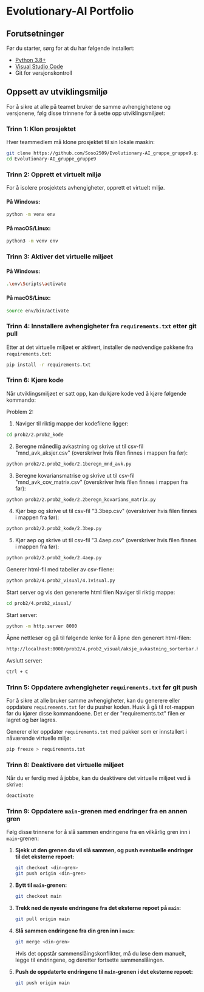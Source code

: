 # Evolutionary-AI Portfolio

## Forutsetninger

Før du starter, sørg for at du har følgende installert:

- [Python 3.8+](https://www.python.org/downloads/)
- [Visual Studio Code](https://code.visualstudio.com/)
- Git for versjonskontroll

## Oppsett av utviklingsmiljø

For å sikre at alle på teamet bruker de samme avhengighetene og versjonene, følg disse trinnene for å sette opp utviklingsmiljøet:

### Trinn 1: Klon prosjektet

Hver teammedlem må klone prosjektet til sin lokale maskin:
```bash
git clone https://github.com/Soso2509/Evolutionary-AI_gruppe_gruppe9.git
cd Evolutionary-AI_gruppe_gruppe9
```

### Trinn 2: Opprett et virtuelt miljø

For å isolere prosjektets avhengigheter, opprett et virtuelt miljø.

#### På Windows:
```bash
python -m venv env
```

#### På macOS/Linux:
```bash
python3 -m venv env
```

### Trinn 3: Aktiver det virtuelle miljøet

#### På Windows:
```bash
.\env\Scripts\activate
```

#### På macOS/Linux:
```bash
source env/bin/activate
```

### Trinn 4: Innstallere avhengigheter fra `requirements.txt` etter git pull

Etter at det virtuelle miljøet er aktivert, installer de nødvendige pakkene fra `requirements.txt`:
```bash
pip install -r requirements.txt
```

### Trinn 6: Kjøre kode
Når utviklingsmiljøet er satt opp, kan du kjøre kode ved å kjøre følgende kommando:

Problem 2: 
1. Naviger til riktig mappe der kodefilene ligger: 
```bash
cd prob2/2.prob2_kode
```

2. Beregne månedlig avkastning og skrive ut til csv-fil "mnd_avk_aksjer.csv" (overskriver hvis filen finnes i mappen fra før): 
```bash
python prob2/2.prob2_kode/2.1beregn_mnd_avk.py
```

3. Beregne kovariansmatrise og skrive ut til csv-fil "mnd_avk_cov_matrix.csv" (overskriver hvis filen finnes i mappen fra før): 
```bash
python prob2/2.prob2_kode/2.2beregn_kovarians_matrix.py
```

4. Kjør bep og skrive ut til csv-fil "3.3bep.csv" (overskriver hvis filen finnes i mappen fra før): 
```bash
python prob2/2.prob2_kode/2.3bep.py
```

5. Kjør aep og skrive ut til csv-fil "3.4aep.csv" (overskriver hvis filen finnes i mappen fra før): 
```bash
python prob2/2.prob2_kode/2.4aep.py
```

Generer html-fil med tabeller av csv-filene: 
```bash
python prob2/4.prob2_visual/4.1visual.py
```
Start server og vis den genererte html filen
Naviger til riktig mappe: 
```bash
cd prob2/4.prob2_visual/
```

Start server: 
```bash
python -m http.server 8000                              
```

Åpne nettleser og gå til følgende lenke for å åpne den generert html-filen:
```bash
http://localhost:8000/prob2/4.prob2_visual/aksje_avkastning_sorterbar.html                          
```

Avslutt server: 
```bash
Ctrl + C                              
```

### Trinn 5: Oppdatere avhengigheter `requirements.txt` før git push

For å sikre at alle bruker samme avhengigheter, kan du generere eller oppdatere `requirements.txt` før du pusher koden.
Husk å gå til rot-mappen før du kjører disse kommandoene. Det er der "requirements.txt" filen er lagret og bør lagres. 

Generer eller oppdater `requirements.txt` med pakker som er innstallert i nåværende virtuelle miljø:
```bash
pip freeze > requirements.txt
```

### Trinn 8: Deaktivere det virtuelle miljøet

Når du er ferdig med å jobbe, kan du deaktivere det virtuelle miljøet ved å skrive:
```bash
deactivate
```

### Trinn 9: Oppdatere `main`-grenen med endringer fra en annen gren

Følg disse trinnene for å slå sammen endringene fra en vilkårlig gren inn i `main`-grenen:

1. **Sjekk ut den grenen du vil slå sammen, og push eventuelle endringer til det eksterne repoet:**

   ```bash
   git checkout <din-gren>
   git push origin <din-gren>
   ```

2. **Bytt til `main`-grenen:**

   ```bash
   git checkout main
   ```

3. **Trekk ned de nyeste endringene fra det eksterne repoet på `main`:**

   ```bash
   git pull origin main
   ```

4. **Slå sammen endringene fra din gren inn i `main`:**

   ```bash
   git merge <din-gren>
   ```

   Hvis det oppstår sammenslåingskonflikter, må du løse dem manuelt, legge til endringene, og deretter fortsette sammenslåingen.

5. **Push de oppdaterte endringene til `main`-grenen i det eksterne repoet:**

   ```bash
   git push origin main
   ```


